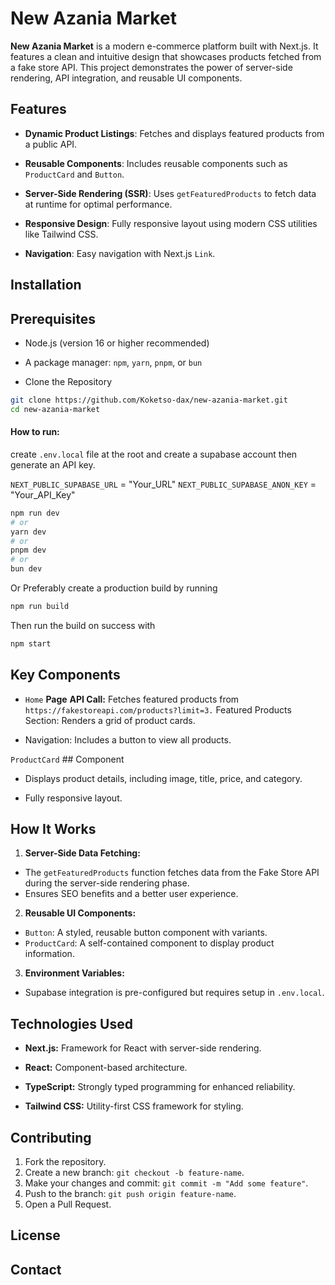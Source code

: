 # New Azania Market

**New Azania Market** is a modern e-commerce platform built with Next.js. It features a clean and intuitive design that showcases products fetched from a fake store API. This project demonstrates the power of server-side rendering, API integration, and reusable UI components.

## Features

- **Dynamic Product Listings**: Fetches and displays featured products from a public API.

- **Reusable Components**: Includes reusable components such as `ProductCard` and `Button`.

- **Server-Side Rendering (SSR)**: Uses `getFeaturedProducts` to fetch data at runtime for optimal performance.

- **Responsive Design**: Fully responsive layout using modern CSS utilities like Tailwind CSS.

- **Navigation**: Easy navigation with Next.js `Link`.

## Installation

## Prerequisites
- Node.js (version 16 or higher recommended)
- A package manager: `npm`, `yarn`, `pnpm`, or `bun`

- Clone the Repository

```bash
git clone https://github.com/Koketso-dax/new-azania-market.git
cd new-azania-market
```

#### How to run:

create `.env.local` file at the root and create a supabase account then generate an API key.

`NEXT_PUBLIC_SUPABASE_URL` = "Your_URL"
`NEXT_PUBLIC_SUPABASE_ANON_KEY` = "Your_API_Key"

```bash
npm run dev
# or
yarn dev
# or
pnpm dev
# or
bun dev
```

Or Preferably create a production build by running

```bash
npm run build
```

Then run the build on success with

```bash
npm start
```

## Key Components
- `Home` **Page**
**API Call:** Fetches featured products from `https://fakestoreapi.com/products?limit=3.`
Featured Products Section: Renders a grid of product cards.

- Navigation: Includes a button to view all products.

`ProductCard` ## Component

- Displays product details, including image, title, price, and category.

- Fully responsive layout.

## How It Works

1. **Server-Side Data Fetching:**

- The `getFeaturedProducts` function fetches data from the Fake Store API during the server-side rendering phase.
- Ensures SEO benefits and a better user experience.
2. **Reusable UI Components:**

- `Button`: A styled, reusable button component with variants.
- `ProductCard`: A self-contained component to display product information.
3. **Environment Variables:**

- Supabase integration is pre-configured but requires setup in `.env.local`.

## Technologies Used

- **Next.js:** Framework for React with server-side rendering.

- **React:** Component-based architecture.

- **TypeScript:** Strongly typed programming for enhanced reliability.

- **Tailwind CSS:** Utility-first CSS framework for styling.

## Contributing
1. Fork the repository.
2. Create a new branch: `git checkout -b feature-name`.
3. Make your changes and commit: `git commit -m "Add some feature"`.
4. Push to the branch: `git push origin feature-name`.
5. Open a Pull Request.

## License

## Contact
